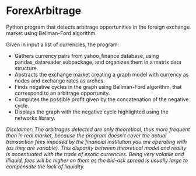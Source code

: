 # ForexArbitrage

Python program that detects arbitrage opportunities in the foreign exchange market using Bellman-Ford algorithm.

Given in input a list of currencies, the program:
  
 - Gathers currency pairs from yahoo_finance database, using pandas_datareader subpackage, and organizes them in a matrix data structure.
 - Abstracts the exchange market creating a graph model with currency as nodes and exchange rates as arches.
 - Finds negative cycles in the graph using Bellman-Ford algorithm, that correspond to an arbitrage opportunity.  
 - Computes the possible profit given by the concatenation of the negative cycle.
 - Displays the graph with the negative cycle highlighted using the networkx library.


*Disclaimer:
The arbitrages detected are only theoretical, thus more frequent than in real market, because the program doesn't cover the actual transaction fees imposed by the financial institution you are operating with (as they are variable).
This disparity between theoretical model and reality is accentuated with the trade of exotic currencies. Being very volatile and illiquid, fees will be higher on them as the bid-ask spread is usually large to compensate the lack of liquidity.*
